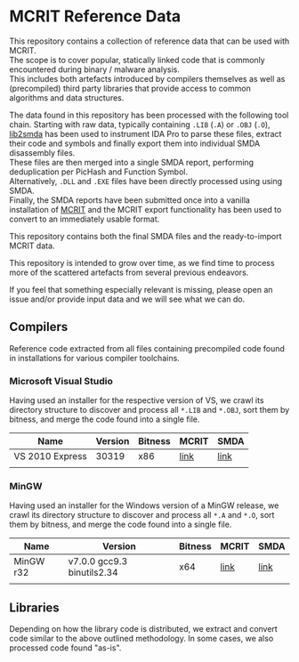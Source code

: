 # MCRIT Reference Data

This repository contains a collection of reference data that can be used with MCRIT.  
The scope is to cover popular, statically linked code that is commonly encountered during binary / malware analysis.  
This includes both artefacts introduced by compilers themselves as well as (precompiled) third party libraries that provide access to common algorithms and data structures.

The data found in this repository has been processed with the following tool chain.
Starting with raw data, typically containing `.LIB` (`.A`) or `.OBJ` (`.O`), [lib2smda](https://github.com/danielplohmann/lib2smda) has been used to instrument IDA Pro to parse these files, extract their code and symbols and finally export them into individual SMDA disassembly files.  
These files are then merged into a single SMDA report, performing deduplication per PicHash and Function Symbol.  
Alternatively, `.DLL` and `.EXE` files have been directly processed using using SMDA.  
Finally, the SMDA reports have been submitted once into a vanilla installation of [MCRIT](https://github.com/danielplohmann/mcrit) and the MCRIT export functionality has been used to convert to an immediately usable format.

This repository contains both the final SMDA files and the ready-to-import MCRIT data.

This repository is intended to grow over time, as we find time to process more of the scattered artefacts from several previous endeavors.

If you feel that something especially relevant is missing, please open an issue and/or provide input data and we will see what we can do.

## Compilers

Reference code extracted from all files containing precompiled code found in installations for various compiler toolchains.


### Microsoft Visual Studio

Having used an installer for the respective version of VS, we crawl its directory structure to discover and process all `*.LIB` and `*.OBJ`, sort them by bitness, and merge the code found into a single file.


| Name            | Version | Bitness | MCRIT | SMDA |
|-----------------|---------|---------|-------|------|
| VS 2010 Express | 30319   | x86     | [link](data/MSVC/x86/2010_Express.mcrit)      | [link](data/MSVC/x86/2010_Express.7z)     |
|                 |         |         |       |      |


### MinGW

Having used an installer for the Windows version of a MinGW release, we crawl its directory structure to discover and process all `*.A` and `*.O`, sort them by bitness, and merge the code found into a single file.

| Name            | Version                      | Bitness | MCRIT | SMDA |
|-----------------|------------------------------|---------|-------|------|
| MinGW r32       | v7.0.0 gcc9.3 binutils2.34   | x64     | [link](data/MinGW/x64/mingw7.0.0_gcc9.3_binutils2.34_r32_x64.mcrit)      | [link](data/MinGW/x64/mingw7.0.0_gcc9.3_binutils2.34_r32_x64.7z)     |
|                 |         |         |       |      |


## Libraries

Depending on how the library code is distributed, we extract and convert code similar to the above outlined methodology.
In some cases, we also processed code found "as-is".
